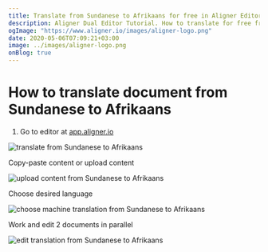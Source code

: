 ```yaml
---
title: Translate from Sundanese to Afrikaans for free in Aligner Editor
description: Aligner Dual Editor Tutorial. How to translate for free from Sundanese to Afrikaans. Aligner is multilingual document management platform. 
ogImage: "https://www.aligner.io/images/aligner-logo.png"
date: 2020-05-06T07:09:21+03:00
image: ../images/aligner-logo.png
onBlog: true
---
```


# How to translate document from Sundanese to Afrikaans

1. Go to editor at [app.aligner.io](https://app.aligner.io "Aligner App web page")

![translate from Sundanese to Afrikaans](../aligner-blank-editor.png "translate from Sundanese to Afrikaans")

Copy-paste content or upload content

![upload content from Sundanese to Afrikaans](../aligner-uploaded-document.png "upload content from Sundanese to Afrikaans")

Choose desired language

![choose machine translation from Sundanese to Afrikaans](../aligner-language-dropdown.png "choose machine translation from Sundanese to Afrikaans")

Work and edit 2 documents in parallel

![edit translation from Sundanese to Afrikaans](../aligner-double-sitded-editor.png "edit translation from Sundanese to Afrikaans")


